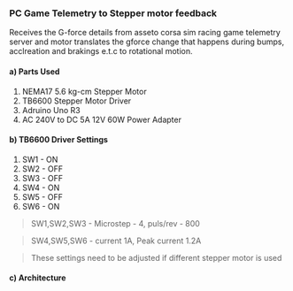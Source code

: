 ### PC Game Telemetry to Stepper motor feedback
Receives the G-force details from asseto corsa sim racing game telemetry server and motor translates the gforce change that happens during bumps, acclreation and brakings e.t.c to rotational motion. 

#### a) Parts Used
1. NEMA17 5.6 kg-cm Stepper Motor 
2. TB6600 Stepper Motor Driver
3. Adruino Uno R3 
4. AC 240V to DC 5A 12V 60W Power Adapter 

#### b) TB6600 Driver Settings

1. SW1 - ON
2. SW2 - OFF
3. SW3 - OFF
4. SW4 - ON
5. SW5 - OFF
6. SW6 - ON

 > SW1,SW2,SW3 - Microstep - 4, puls/rev - 800
 
 > SW4,SW5,SW6 - current 1A, Peak current 1.2A
 
 > These settings need to be adjusted if different stepper motor is used
 

#### c) Architecture






